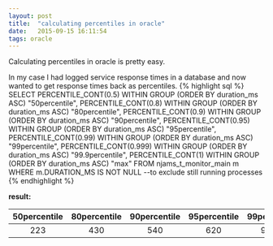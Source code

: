 ```yaml
---
layout: post
title:  "calculating percentiles in oracle"
date:   2015-09-15 16:11:54
tags: oracle
---
```

Calculating percentiles in oracle is pretty easy.

In my case I had logged service response times in a database and now wanted to get response times back as percentiles.
{% highlight sql %}
SELECT PERCENTILE_CONT(0.5) WITHIN GROUP (ORDER BY duration_ms ASC) "50percentile",
PERCENTILE_CONT(0.8) WITHIN GROUP (ORDER BY duration_ms ASC) "80percentile",
PERCENTILE_CONT(0.9) WITHIN GROUP (ORDER BY duration_ms ASC) "90percentile",
PERCENTILE_CONT(0.95) WITHIN GROUP (ORDER BY duration_ms ASC) "95percentile",
PERCENTILE_CONT(0.99) WITHIN GROUP (ORDER BY duration_ms ASC) "99percentile",
PERCENTILE_CONT(0.999) WITHIN GROUP (ORDER BY duration_ms ASC) "99.9percentile",
PERCENTILE_CONT(1) WITHIN GROUP (ORDER BY duration_ms ASC) "max"
FROM njams_t_monitor_main m
WHERE m.DURATION_MS IS NOT NULL --to exclude still running processes
{% endhighlight %}

**result:**

| 50percentile | 80percentile | 90percentile | 95percentile | 99percentile | 99.9percentile | max |
|:------------:|:------------:|:------------:|:------------:|:------------:|:--------------:|:---:|
| 223 | 430 | 540 | 620 | 975.3 | 3563.3 | 14706 |

